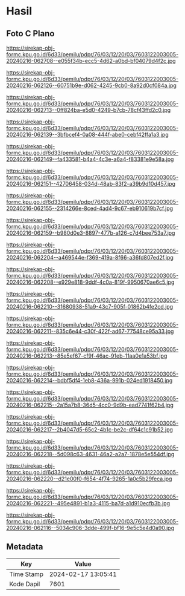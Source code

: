 # Hasil

## Foto C Plano

https://sirekap-obj-formc.kpu.go.id/6d33/pemilu/pdpr/76/03/12/20/03/7603122003005-20240216-062708--e055f34b-ecc5-4d62-a0bd-bf04079d4f2c.jpg

https://sirekap-obj-formc.kpu.go.id/6d33/pemilu/pdpr/76/03/12/20/03/7603122003005-20240216-062126--60751b9e-d062-4245-9cb0-8a92d0cf084a.jpg

https://sirekap-obj-formc.kpu.go.id/6d33/pemilu/pdpr/76/03/12/20/03/7603122003005-20240216-062713--0ff824ba-e5d0-4249-b7cb-78cf43ffd2c0.jpg

https://sirekap-obj-formc.kpu.go.id/6d33/pemilu/pdpr/76/03/12/20/03/7603122003005-20240216-062139--3bfbcef4-0a08-444f-abe0-cebf42ffa1a3.jpg

https://sirekap-obj-formc.kpu.go.id/6d33/pemilu/pdpr/76/03/12/20/03/7603122003005-20240216-062149--fa433581-b4a4-4c3e-a6a4-f83381e9e58a.jpg

https://sirekap-obj-formc.kpu.go.id/6d33/pemilu/pdpr/76/03/12/20/03/7603122003005-20240216-062151--42706458-034d-48ab-83f2-a39b9d10d457.jpg

https://sirekap-obj-formc.kpu.go.id/6d33/pemilu/pdpr/76/03/12/20/03/7603122003005-20240216-062155--2314266e-8ced-4ad4-9c67-eb910619b7cf.jpg

https://sirekap-obj-formc.kpu.go.id/6d33/pemilu/pdpr/76/03/12/20/03/7603122003005-20240216-062159--b980d0e3-8897-477b-a126-c7d4bee753a7.jpg

https://sirekap-obj-formc.kpu.go.id/6d33/pemilu/pdpr/76/03/12/20/03/7603122003005-20240216-062204--a469544e-f369-419a-8f66-a36fd807ed2f.jpg

https://sirekap-obj-formc.kpu.go.id/6d33/pemilu/pdpr/76/03/12/20/03/7603122003005-20240216-062208--e929e818-9ddf-4c0a-819f-9950670ae6c5.jpg

https://sirekap-obj-formc.kpu.go.id/6d33/pemilu/pdpr/76/03/12/20/03/7603122003005-20240216-062210--31680938-51a9-43c7-905f-01862b4fe2cd.jpg

https://sirekap-obj-formc.kpu.go.id/6d33/pemilu/pdpr/76/03/12/20/03/7603122003005-20240216-062211--835c6e44-c30f-422f-ad67-77548ce95a33.jpg

https://sirekap-obj-formc.kpu.go.id/6d33/pemilu/pdpr/76/03/12/20/03/7603122003005-20240216-062213--85e5ef67-cf9f-46ac-91eb-11aa0e1a53bf.jpg

https://sirekap-obj-formc.kpu.go.id/6d33/pemilu/pdpr/76/03/12/20/03/7603122003005-20240216-062214--bdbf5df4-1eb8-436a-991b-024ed1918450.jpg

https://sirekap-obj-formc.kpu.go.id/6d33/pemilu/pdpr/76/03/12/20/03/7603122003005-20240216-062215--2a15a7b8-36d5-4cc0-9d9b-ead7741f62b4.jpg

https://sirekap-obj-formc.kpu.go.id/6d33/pemilu/pdpr/76/03/12/20/03/7603122003005-20240216-062217--2b4047d5-65c2-4b1c-be2c-df64c1c91b52.jpg

https://sirekap-obj-formc.kpu.go.id/6d33/pemilu/pdpr/76/03/12/20/03/7603122003005-20240216-062218--5d098c63-4631-46a2-a2a7-1878e5e554df.jpg

https://sirekap-obj-formc.kpu.go.id/6d33/pemilu/pdpr/76/03/12/20/03/7603122003005-20240216-062220--d21e00f0-f654-4f74-9265-1a0c5b29feca.jpg

https://sirekap-obj-formc.kpu.go.id/6d33/pemilu/pdpr/76/03/12/20/03/7603122003005-20240216-062221--495e4891-b1a3-4115-ba7d-a1d910ecfb3b.jpg

https://sirekap-obj-formc.kpu.go.id/6d33/pemilu/pdpr/76/03/12/20/03/7603122003005-20240216-062116--5034c906-3dde-499f-bf16-9e5c5e4d0a90.jpg


## Metadata

| Key        | Value               |
| ---------- | ------------------- |
| Time Stamp | 2024-02-17 13:05:41 |
| Kode Dapil | 7601                |



